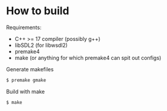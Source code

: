 How to build
============
Requirements:
  - C++ >= 17 compiler (possibly g++)
  - libSDL2 (for libwsdl2)
  - premake4
  - make (or anything for which premake4 can spit out configs)

Generate makefiles
```sh
$ premake gmake
```
Build with make
```sh
$ make
```
